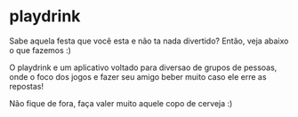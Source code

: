 # playdrink
Sabe aquela festa que você esta e não ta nada divertido? Então,
veja abaixo o que fazemos :)

O playdrink e um aplicativo voltado para diversao de grupos 
de pessoas, onde o foco dos jogos e fazer seu amigo beber muito
caso ele erre as repostas!

Não fique de fora, faça valer muito aquele copo de cerveja :)
